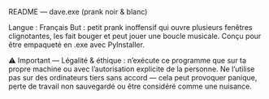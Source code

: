 README — dave.exe (prank noir & blanc)

Langue : Français
But : petit prank inoffensif qui ouvre plusieurs fenêtres clignotantes, les fait bouger et peut jouer une boucle musicale. Conçu pour être empaqueté en .exe avec PyInstaller.

⚠️ Important — Légalité & éthique : n’exécute ce programme que sur ta propre machine ou avec l’autorisation explicite de la personne. Ne l’utilise pas sur des ordinateurs tiers sans accord — cela peut provoquer panique, perte de travail non sauvegardé ou être considéré comme une nuisance.
